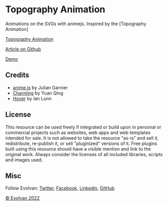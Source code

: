 # Topography Animation

Animations on the SVGs with animejs. Inspired by the [Topography Animation]

[Topography Animation](https://github.com/evolvan/typography-animation/blob/master/images/evolvan-tool.PNG)

[Article on Github](https://github.com/evolvan/typography-animation/blob/master/README.md)

[Demo](http://evolvan.com/tools/)

## Credits

- [anime.js](http://animejs.com/) by Julian Garnier
- [Charming](https://github.com/yuanqing/charming) by Yuan Qing
- [Hover](https://ianlunn.github.io/Hover/) by Ian Lunn

## License
This resource can be used freely if integrated or build upon in personal or commercial projects such as websites, web apps and web templates intended for sale. It is not allowed to take the resource "as-is" and sell it, redistribute, re-publish it, or sell "pluginized" versions of it. Free plugins built using this resource should have a visible mention and link to the original work. Always consider the licenses of all included libraries, scripts and images used.

## Misc

Follow Evolvan: [Twitter](https://twitter.com/evolvan), [Facebook](https://www.facebook.com/evolvan/), [Linkedin](https://in.linkedin.com/company/evolvan), [GitHub](https://github.com/evolvan)

[© Evolvan 2022](http://evolvan.com/)





